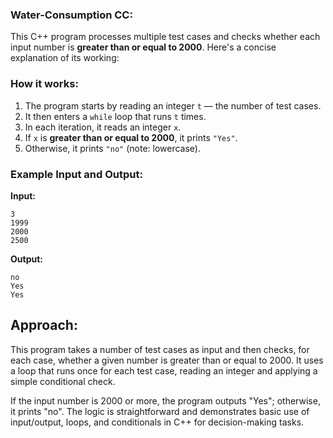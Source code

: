 ### Water-Consumption CC:


This C++ program processes multiple test cases and checks whether each input number is **greater than or equal to 2000**. Here's a concise explanation of its working:

### How it works:

1. The program starts by reading an integer `t` — the number of test cases.
2. It then enters a `while` loop that runs `t` times.
3. In each iteration, it reads an integer `x`.
4. If `x` is **greater than or equal to 2000**, it prints `"Yes"`.
5. Otherwise, it prints `"no"` (note: lowercase).

### Example Input and Output:

**Input:**

```
3
1999
2000
2500
```

**Output:**

```
no
Yes
Yes
```

## Approach:
This program takes a number of test cases as input and then checks, for each case, whether a given number is greater than or equal to 2000. It uses a loop that runs once for each test case, reading an integer and applying a simple conditional check.

If the input number is 2000 or more, the program outputs "Yes"; otherwise, it prints "no". The logic is straightforward and demonstrates basic use of input/output, loops, and conditionals in C++ for decision-making tasks.
